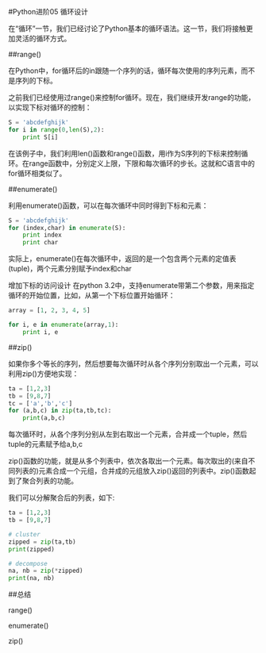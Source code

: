 #Python进阶05 循环设计


 

在“循环”一节，我们已经讨论了Python基本的循环语法。这一节，我们将接触更加灵活的循环方式。

 

##range()

在Python中，for循环后的in跟随一个序列的话，循环每次使用的序列元素，而不是序列的下标。

之前我们已经使用过range()来控制for循环。现在，我们继续开发range的功能，以实现下标对循环的控制：
```python
S = 'abcdefghijk'
for i in range(0,len(S),2):
    print S[i]
```
在该例子中，我们利用len()函数和range()函数，用i作为S序列的下标来控制循环。在range函数中，分别定义上限，下限和每次循环的步长。这就和C语言中的for循环相类似了。

 

##enumerate()

利用enumerate()函数，可以在每次循环中同时得到下标和元素：
```python
S = 'abcdefghijk'
for (index,char) in enumerate(S):
    print index
    print char
```
实际上，enumerate()在每次循环中，返回的是一个包含两个元素的定值表(tuple)，两个元素分别赋予index和char

增加下标的访问设计
在python 3.2中，支持enumerate带第二个参数，用来指定循环的开始位置，比如，从第一个下标位置开始循环：
```python
array = [1, 2, 3, 4, 5]

for i, e in enumerate(array,1):
    print i, e

```
 

##zip()

如果你多个等长的序列，然后想要每次循环时从各个序列分别取出一个元素，可以利用zip()方便地实现：
```python
ta = [1,2,3]
tb = [9,8,7]
tc = ['a','b','c']
for (a,b,c) in zip(ta,tb,tc):
    print(a,b,c)
```    
每次循环时，从各个序列分别从左到右取出一个元素，合并成一个tuple，然后tuple的元素赋予给a,b,c

zip()函数的功能，就是从多个列表中，依次各取出一个元素。每次取出的(来自不同列表的)元素合成一个元组，合并成的元组放入zip()返回的列表中。zip()函数起到了聚合列表的功能。

 

我们可以分解聚合后的列表，如下:
```python
ta = [1,2,3]
tb = [9,8,7]

# cluster
zipped = zip(ta,tb)
print(zipped)

# decompose
na, nb = zip(*zipped)
print(na, nb)
```


##总结

range()

enumerate()

zip()
